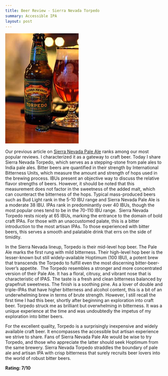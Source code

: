 ```yaml
---
title: Beer Review - Sierra Nevada Torpedo
summary: Accessible IPA
layout: post
---
```

<img src="/images/sn_torpedo.jpeg" alt="Sierra Nevada Torpedo" class="img-float" />

Our previous article on <a href="{% post_url 2011-03-19-sierra-nevada-pale-ale-a-benchmark-beer %}">Sierra Nevada Pale Ale</a> ranks among our most popular reviews. I characterized it as a gateway to craft beer. Today I share Sierra Nevada Torpedo, which serves as a stepping-stone from pale ales to India pale ales. Bitter beers are quantified in their strength by International Bitterness Units, which measure the amount and strength of hops used in the brewing process. IBUs present an objective way to discuss the relative flavor strengths of beers. However, it should be noted that this measurement does not factor in the sweetness of the added malt, which can counteract the bitterness of the hops. Typical mass-produced beers such as Bud Light rank in the 5-10 IBU range and Sierra Nevada Pale Ale is a moderate 38 IBU. IPAs rank in predominantly over 40 IBUs, though the most popular ones tend to be in the 70-110 IBU range.  Sierra Nevada Torpedo rests nicely at 65 IBUs, marking the entrance to the domain of bold craft IPAs. For those with an unaccustomed palate, this is a bitter introduction to the most artisan IPAs. To those experienced with bitter beers, this serves a smooth and palatable drink that errs on the side of timidity.

In the Sierra Nevada lineup, Torpedo is their mid-level hop beer. The Pale Ale marks the first rung with mild bitterness. Their high-level hop beer is the lesser-known but still widely-available Hoptimum (100 IBU), a potent brew that transcends the Torpedo to fulfill even the most discerning bitter-beer-lover’s appetite.  The Torpedo resembles a stronger and more concentrated version of their Pale Ale. It has a floral, citrusy, and vibrant nose that is characteristic of IPAS. The taste is a fresh and clean bitterness balanced by grapefruit sweetness. The finish is a soothing pine. As a lover of double and triple-IPAs that have higher bitterness and alcohol content, this is a bit of an underwhelming brew in terms of brute strength. However, I still recall the first time I had this beer, shortly after beginning an exploration into craft beer. Torpedo struck me as brilliant but overwhelming in bitterness. It was a unique experience at the time and was undoubtedly the impetus of my exploration into bitter beers.

For the excellent quality, Torpedo is a surprisingly inexpensive and widely available craft beer. It encompasses the accessible but artisan experience we strive to share. Fans of Sierra Nevada Pale Ale would be wise to try Torpedo, and those who appreciate the latter should seek Hoptimum from the same brewery. Sierra Nevada Torpedo straddles the boundary of pale ale and artisan IPA with crisp bitterness that surely recruits beer lovers into the world of robust bitter beers.


<strong>Rating: 7/10</strong>
